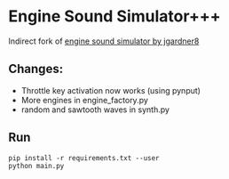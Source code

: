 # Engine Sound Simulator+++

Indirect fork of [engine sound simulator by jgardner8](https://github.com/jgardner8/engine-sound-simulator "Original repository")

## Changes:
* Throttle key activation now works (using pynput)
* More engines in engine_factory.py
* random and sawtooth waves in synth.py
## Run
```
pip install -r requirements.txt --user
python main.py
```
